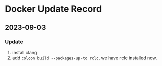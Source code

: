 # Docker Update Record

## 2023-09-03

### Update

1. install clang
2. add `colcon build --packages-up-to rclc`, we have rclc installed now.
